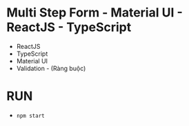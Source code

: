 # Multi Step Form - Material UI - ReactJS - TypeScript
- ReactJS
- TypeScript
- Material UI
- Validation - (Ràng buộc)

# RUN
- `npm start`

